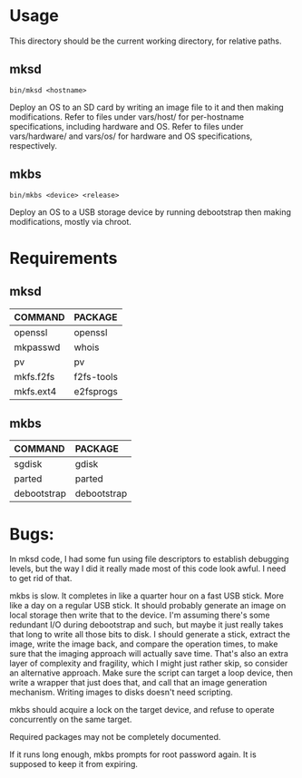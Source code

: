 # Usage

This directory should be the current working directory, for relative paths.

## mksd

    bin/mksd <hostname>

Deploy an OS to an SD card by writing an image file to it and then making modifications.  Refer to files under vars/host/ for per-hostname specifications, including hardware and OS.  Refer to files under vars/hardware/ and vars/os/ for hardware and OS specifications, respectively.

## mkbs

    bin/mkbs <device> <release>

Deploy an OS to a USB storage device by running debootstrap then making modifications, mostly via chroot.

# Requirements

## mksd

| COMMAND     | PACKAGE     |
| :------     | :------     |
| openssl     | openssl     |
| mkpasswd    | whois       |
| pv          | pv          |
| mkfs.f2fs   | f2fs-tools  |
| mkfs.ext4   | e2fsprogs   |

## mkbs
| COMMAND     | PACKAGE     |
| :------     | :------     |
| sgdisk      | gdisk       |
| parted      | parted      |
| debootstrap | debootstrap |

# Bugs:

In mksd code, I had some fun using file descriptors to establish debugging
levels, but the way I did it really made most of this code look awful.  I need
to get rid of that.

mkbs is slow.  It completes in like a quarter hour on a fast USB stick.  More
like a day on a regular USB stick.  It should probably generate an image on
local storage then write that to the device.  I'm assuming there's some
redundant I/O during debootstrap and such, but maybe it just really takes that
long to write all those bits to disk.  I should generate a stick, extract the
image, write the image back, and compare the operation times, to make sure that
the imaging approach will actually save time.  That's also an extra layer of
complexity and fragility, which I might just rather skip, so consider an
alternative approach.  Make sure the script can target a loop device, then
write a wrapper that just does that, and call that an image generation
mechanism.  Writing images to disks doesn't need scripting.

mkbs should acquire a lock on the target device, and refuse to operate
concurrently on the same target.

Required packages may not be completely documented.

If it runs long enough, mkbs prompts for root password again.  It is supposed
to keep it from expiring.
